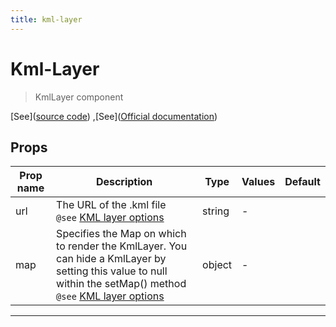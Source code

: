 ```yaml
---
title: kml-layer
---
```


  # Kml-Layer

  
  > KmlLayer component
  
  
  
  
  
  [See]([source code](/guide/kml-layer.html#source-code))
,[See]([Official documentation](https://developers.google.com/maps/documentation/javascript/kmllayer))

  

  
## Props

  | Prop name     | Description | Type      | Values      | Default     |
  | ------------- | ----------- | --------- | ----------- | ----------- |
  | url | The URL of the .kml file<br/>`@see` [KML layer options](https://developers.google.com/maps/documentation/javascript/kmllayer#kml_layer_options) | string | - |  |
| map | Specifies the Map on which to render the KmlLayer. You can hide a KmlLayer by setting this value to null within the setMap() method<br/>`@see` [KML layer options](https://developers.google.com/maps/documentation/javascript/kmllayer#kml_layer_options) | object | - |  |

  
  
  
  
  ---


  
  